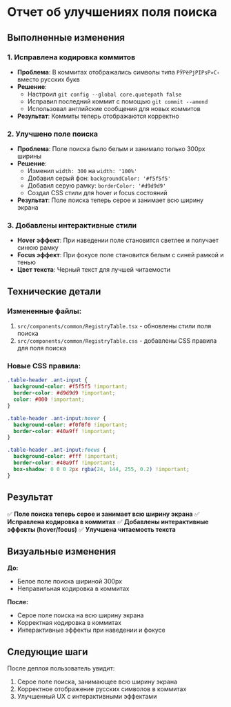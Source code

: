 # Отчет об улучшениях поля поиска

## Выполненные изменения

### 1. Исправлена кодировка коммитов
- **Проблема**: В коммитах отображались символы типа `РЎРёРјРІРѕР»С‹` вместо русских букв
- **Решение**: 
  - Настроил `git config --global core.quotepath false`
  - Исправил последний коммит с помощью `git commit --amend`
  - Использовал английские сообщения для новых коммитов
- **Результат**: Коммиты теперь отображаются корректно

### 2. Улучшено поле поиска
- **Проблема**: Поле поиска было белым и занимало только 300px ширины
- **Решение**:
  - Изменил `width: 300` на `width: '100%'`
  - Добавил серый фон: `backgroundColor: '#f5f5f5'`
  - Добавил серую рамку: `borderColor: '#d9d9d9'`
  - Создал CSS стили для hover и focus состояний
- **Результат**: Поле поиска теперь серое и занимает всю ширину экрана

### 3. Добавлены интерактивные стили
- **Hover эффект**: При наведении поле становится светлее и получает синюю рамку
- **Focus эффект**: При фокусе поле становится белым с синей рамкой и тенью
- **Цвет текста**: Черный текст для лучшей читаемости

## Технические детали

### Измененные файлы:
1. `src/components/common/RegistryTable.tsx` - обновлены стили поля поиска
2. `src/components/common/RegistryTable.css` - добавлены CSS правила для поля поиска

### Новые CSS правила:
```css
.table-header .ant-input {
  background-color: #f5f5f5 !important;
  border-color: #d9d9d9 !important;
  color: #000 !important;
}

.table-header .ant-input:hover {
  background-color: #f0f0f0 !important;
  border-color: #40a9ff !important;
}

.table-header .ant-input:focus {
  background-color: #fff !important;
  border-color: #40a9ff !important;
  box-shadow: 0 0 0 2px rgba(24, 144, 255, 0.2) !important;
}
```

## Результат

✅ **Поле поиска теперь серое и занимает всю ширину экрана**
✅ **Исправлена кодировка в коммитах**
✅ **Добавлены интерактивные эффекты (hover/focus)**
✅ **Улучшена читаемость текста**

## Визуальные изменения

**До:**
- Белое поле поиска шириной 300px
- Неправильная кодировка в коммитах

**После:**
- Серое поле поиска на всю ширину экрана
- Корректная кодировка в коммитах
- Интерактивные эффекты при наведении и фокусе

## Следующие шаги

После деплоя пользователь увидит:
1. Серое поле поиска, занимающее всю ширину экрана
2. Корректное отображение русских символов в коммитах
3. Улучшенный UX с интерактивными эффектами
